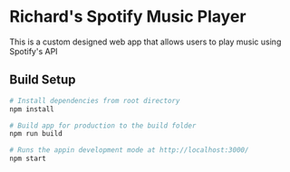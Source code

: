 # Richard's Spotify Music Player
This is a custom designed web app that allows users to play music using Spotify's API

## Build Setup

``` bash
# Install dependencies from root directory
npm install

# Build app for production to the build folder
npm run build

# Runs the appin development mode at http://localhost:3000/
npm start
```